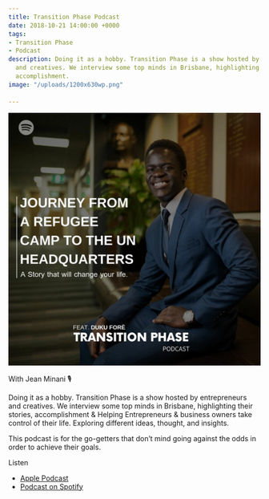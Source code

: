 ```yaml
---
title: Transition Phase Podcast
date: 2018-10-21 14:00:00 +0000
tags:
- Transition Phase
- Podcast
description: Doing it as a hobby. Transition Phase is a show hosted by entrepreneurs
  and creatives. We interview some top minds in Brisbane, highlighting their stories,
  accomplishment.
image: "/uploads/1200x630wp.png"

---
```

![](/uploads/artworks-000444233010-g79spu-t3000x3000.jpg)

With Jean Minani 🎙️

Doing it as a hobby. Transition Phase is a show hosted by entrepreneurs and creatives. We interview some top minds in Brisbane, highlighting their stories, accomplishment & Helping Entrepreneurs & business owners take control of their life. Exploring different ideas, thought, and insights.

This podcast is for the go-getters that don’t mind going against the odds in order to achieve their goals.

Listen

* [Apple Podcast](https://podcasts.apple.com/au/podcast/transition-phase/id1439775063)
* [Podcast on Spotify](https://open.spotify.com/show/1U9BA5fdTG4GVKqpC2xOrZ "Spotify")